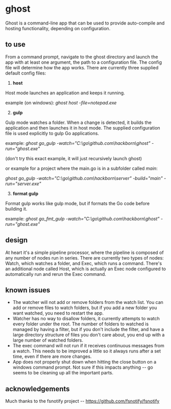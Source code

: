 # ghost

Ghost is a command-line app that can be used to provide auto-compile and hosting functionality, depending on configuration.

## to use

From a command prompt, navigate to the ghost directory and launch the app with at least one argument, the path to a configuration file. The config file will determine how the app works. There are currently three supplied default config files:

1. **host**

Host mode launches an application and keeps it running.

example (on windows): *ghost host -file=notepad.exe*

2. **gulp**

Gulp mode watches a folder. When a change is detected, it builds the application and then launches it in host mode. The supplied configuration file is used explicitly to gulp Go applications.

example: *ghost go_gulp -watch="C:\go\github.com\hackborn\ghost" -run="ghost.exe"*

(don't try this exact example, it will just recursively launch ghost)

or example for a project where the main.go is in a subfolder called *main*:

*ghost go_gulp -watch="C:\go\github.com\hackborn\server" -build="main" -run="server.exe"*

3. **format gulp**

Format gulp works like gulp mode, but if formats the Go code before building it.

example: *ghost go_fmt_gulp -watch="C:\go\github.com\hackborn\ghost" -run="ghost.exe"*

## design

At heart it's a simple pipeline processor, where the pipeline is composed of any number of nodes run in series. There are currently two types of nodes: Watch, which watches a folder, and Exec, which runs a command. There's an additional node called Host, which is actually an Exec node configured to automatically run and rerun the Exec command.

## known issues

* The watcher will not add or remove folders from the watch list. You can add or remove files to watch folders, but if you add a new folder you want watched, you need to restart the app.
* Watcher has no way to disallow folders, it currently attempts to watch every folder under the root. The number of folders to watched is managed by having a filter, but if you don't include the filter, and have a large directory structure of files you don't care about, you end up with a large number of watched folders.
* The exec command will not run if it receives continuous messages from a watch. This needs to be improved a little so it always runs after a set time, even if there are more changes.
* App does not properly shut down when hitting the close button on a windows command prompt. Not sure if this impacts anything -- go seems to be cleaning up all the important parts.

## acknowledgements
Much thanks to the fsnotify project -- https://github.com/fsnotify/fsnotify
